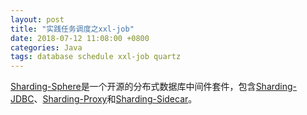 ```yaml
---
layout: post
title: "实践任务调度之xxl-job"
date: 2018-07-12 11:08:00 +0800
categories: Java
tags: database schedule xxl-job quartz
---
```


[Sharding-Sphere](http://shardingjdbc.io/)是一个开源的分布式数据库中间件套件，包含[Sharding-JDBC](/2018/07/11/实践数据库中间件之Sharding-JDBC.html)、[Sharding-Proxy](/2018/07/11/实践数据库中间件之Sharding-Proxy.html)和[Sharding-Sidecar](/2018/07/11/实践数据库中间件之Sharding-Sidecar.html)。
